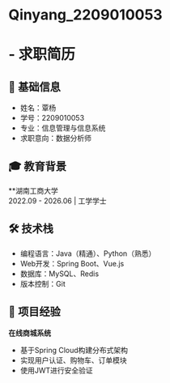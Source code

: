# Qinyang_2209010053
#  - 求职简历

## 📌 基础信息
- 姓名：覃杨
- 学号：2209010053
- 专业：信息管理与信息系统
- 求职意向：数据分析师

## 🎓 教育背景
**湖南工商大学   
2022.09 - 2026.06 | 工学学士

## 🛠️ 技术栈
- 编程语言：Java（精通）、Python（熟悉）
- Web开发：Spring Boot、Vue.js
- 数据库：MySQL、Redis
- 版本控制：Git

## 🚀 项目经验
**在线商城系统**  
- 基于Spring Cloud构建分布式架构
- 实现用户认证、购物车、订单模块
- 使用JWT进行安全验证
